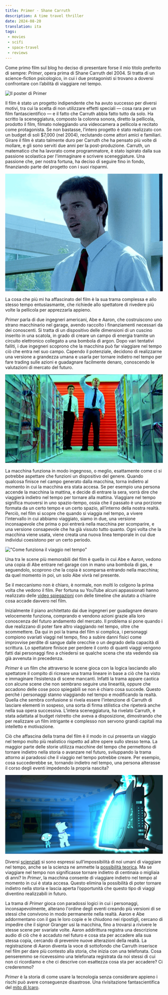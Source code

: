 ```yaml
---
title: Primer - Shane Carruth 
description: A time travel thriller
date: 2024-08-20
translation: ita
tags:
 - movies
 - scifi
 - space-travel
 - reviews
---
```


Come primo film sul blog ho deciso di presentare forse il mio titolo preferito di sempre: *Primer*, opera prima di Shane Carruth del 2004. Si tratta di un science-fiction psicologico, in cui i due protagonisti si trovano a doversi confrontare con l’abilità di viaggiare nel tempo.

![Il poster di Primer](https://upload.wikimedia.org/wikipedia/en/f/f7/Primer_%282004_film_poster%29.jpg "Il poster di Primer")

Il film è stato un progetto indipendente che ha avuto successo per diversi motivi, tra cui la scelta di non utilizzare effetti speciali — cosa rara per un film fantascientifico — e il fatto che Carruth abbia fatto tutto da solo. Ha scritto la sceneggiatura, composto la colonna sonora, diretto la pellicola, prodotto il film, filmato noleggiando una videocamera a pellicola e recitato come protagonista. Se non bastasse, l’intero progetto è stato realizzato con un budget di soli $7,000 (nel 2004), reclutando come attori amici e familiari. Girare il film è stato talmente duro per Carruth che ha pensato più volte di mollare, e gli sono serviti due anni per la post-produzione. Carruth, un matematico che ha lavorato come programmatore, è stato ispirato dalla sua passione scolastica per l'immaginare e scrivere sceneggiature. Una passione che, per nostra fortuna, ha deciso di seguire fino in fondo, finanziando parte del progetto con i suoi risparmi.

![Shane Carruth in Primer](/assets/img/carruth_in_primer.png "Shane Carruth in Primer")

La cosa che più mi ha affascinato del film è la sua trama complessa e allo stesso tempo entusiasmante, che richiede allo spettatore di rivedere più volte la pellicola per apprezzarla appieno.

_Primer_ parla di due ingegneri americani, Abe e Aaron, che costruiscono uno strano macchinario nel garage, avendo raccolto i finanziamenti necessari da dei conoscenti. Si tratta di un dispositivo delle dimensioni di un cuscino inserito in una scatola, in grado di creare un campo di energia tramite un circuito elettronico collegato a una bombola di argon. Dopo vari tentativi falliti, i due ingegneri scoprono che la macchina può far viaggiare nel tempo ciò che entra nel suo campo. Capendo il potenziale, decidono di realizzarne una versione a grandezza umana e usarla per tornare indietro nel tempo per fare trading sulle azioni e guadagnare facilmente denaro, conoscendo le valutazioni di mercato del futuro.

!["Una scena del film"](/assets/img/primer_machines.jpg "Una scena del film")

La macchina funziona in modo ingegnoso, o meglio, esattamente come ci si potrebbe aspettare che funzioni un dispositivo del genere. Quando qualcosa finisce nel campo generato dalla macchina, torna indietro al momento in cui la macchina era stata accesa. Se per esempio una persona accende la macchina la mattina, e decide di entrare la sera, vorrà dire che viaggierà indietro nel tempo per tornare alla mattina. Viaggiare nel tempo significa muoversi in uno spazio-tempo, ossia che il passato è una porzione formata da un certo tempo e un certo spazio, all’interno della nostra realtà. Perciò, nel film si scopre che quando si viaggia nel tempo, a vivere l’intervallo in cui abbiamo viaggiato, siamo in due, una versione inconsapevole che prima o poi entrerà nella macchina per scomparire, e una versione consapevole che ha già vissuto tutto quanto. Ogni volta che la macchina viene usata, viene creata una nuova linea temporale in cui due individui coesistono per un certo periodo.

!["Come funziona il viaggio nel tempo"](https://upload.wikimedia.org/wikipedia/commons/8/84/Time_Travel_Method-2.svg "Come funziona il viaggio nel tempo")

Una tra le scene più memorabili del film è quella in cui Abe e Aaron, vedono una copia di Abe entrare nel garage con in mano una bombola di gas, e seguendolo, scoprono che la copia è scomparsa entrando nella macchina; da quel momento in poi, un solo Abe vivrà nel presente.

Se il meccanismo non è chiaro, è normale, non molti lo colgono la prima volta che vedono il film. Per fortuna su YouTube alcuni appassionati hanno realizzato delle [video spiegazioni](https://www.youtube.com/watch?v=-sf9fChyRoc) con delle timeline che aiutato a chiarire cosa accade davvero nel film. 

Inizialmente il piano architettato dai due ingegneri per guadagnare denaro velocemente funziona, comprando e vendono azioni grazie alla loro conoscenza del futuro andamento del mercato. Il problema si pone quando i due realizzano di poter fare altro viaggiando nel tempo, oltre che scommettere. Da qui in poi la trama del film si complica, i personaggi compiono svariati viaggi nel tempo, fino a subire danni fisici come improvvise perdite di sangue dalle orecchie o un degrado della capacità di scrittura. Lo spettatore finisce per perdere il conto di quanti viaggi vengono fatti dai personaggi fino a chiedersi se qualche scena che sta vedendo sia già avvenuta in precedenza.

*Primer* è un film che attraverso le scene gioca con la logica lasciando allo spettatore il compito di ricreare una trama lineare in base a ciò che ha visto e immaginare l’esistenza di scene mancanti. Infatti la trama appare caotica con alcune scene che non sembrano seguire una linearità, oppure che accadono delle cose poco spiegabili se non è chiaro cosa succede. Questo perché i personaggi stanno viaggiando nel tempo e modificando la realtà. Quella che sembra confusione si rivela essere l'intenzione di Carruth di lasciare elementi in sospeso, una sorta di firma stilistica che ripeterà anche nella sua opera successiva. L’intera sceneggiatura, ha rivelato Carruth, è stata adattata al budget ristretto che aveva a disposizione, dimostrando che per realizzare un film intrigante e complesso non servono grandi capitali ma intelletto e motivazione.

Ciò che affascina della trama del film è il modo in cui presenta un viaggio nel tempo molto più realistico rispetto ad altre opere sullo stesso tema. La maggior parte delle storie utilizza macchine del tempo che permettono di tornare indietro nella storia o avanzare nel futuro, sviluppando la trama attorno ai paradossi che il viaggio nel tempo potrebbe creare. Per esempio, cosa succederebbe se, tornando indietro nel tempo, una persona alterasse il corso degli eventi impedendo la propria nascita?

![Stewie Griffin e la sua macchina del tempo](/assets/img/Stewies-Time-Machine.png "Stewie Griffin e la sua macchina del tempo")

Diversi [scienziati](https://en.m.wikipedia.org/wiki/Hawking's_time_traveller_party) si sono espressi sull’impossibilità di noi umani di viaggiare nel tempo, anche se la scienza ne ammette la [possibilità teorica](https://www.scientificamerican.com/article/is-time-travel-possible/). Ma se viaggiare nel tempo non significasse tornare indietro di centinaia o migliaia di anni? In *Primer*, la macchina consente di viaggiare indietro nel tempo al momento in cui è stata accesa. Questo elimina la possibilità di poter tornare indietro nella storia e lascia aperta l’opportunità che questo tipo di viaggi diventino realizzabili in futuro.

La trama di _Primer_ gioca con paradossi logici in cui i personaggi, inconsapevolmente, alterano l'ordine degli eventi creando più versioni di se stessi che convivono in modo permanente nella realtà. Aaron e Abe addormentano con il gas le loro copie e le chiudono nei ripostigli, cercano di impedire che il signor Granger usi la macchina, fino a trovarsi a rivivere le stesse scene per svariate volte. Aaron addirittura registra una descrizione audio di ciò che è accaduto nel futuro e cosa sta per accadere alla sua stessa copia, cercando di prevenire nuove alterazioni della realtà. La registrazione di Aaron diventa la voce di sottofondo che Carruth inserisce nel film per dare più contesto alla storia, che inizia con una telefonata. Cosa penseremmo se ricevessimo una telefonata registrata da noi stessi di cui non ci ricordiamo e che ci descrive con esattezza cosa sta per accadere? Ci crederemmo?

*Primer* è la storia di come usare la tecnologia senza  considerare appieno i rischi può avere conseguenze disastrose. Una rivisitazione fantascientifica del [mito di Icaro](https://it.wikipedia.org/wiki/Icaro).